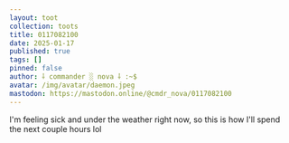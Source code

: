 ```yaml
---
layout: toot
collection: toots
title: 0117082100
date: 2025-01-17
published: true
tags: []
pinned: false
author: ⸸ commander ░ nova ⸸ :~$
avatar: /img/avatar/daemon.jpeg
mastodon: https://mastodon.online/@cmdr_nova/0117082100
---
```


I'm feeling sick and under the weather right now, so this is how I'll spend the next couple hours lol
